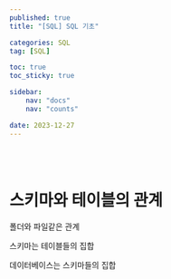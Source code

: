 ```yaml
---
published: true
title: "[SQL] SQL 기초"

categories: SQL
tag: [SQL]

toc: true
toc_sticky: true

sidebar:
    nav: "docs"
    nav: "counts"

date: 2023-12-27
---
```

<br>
<br>

# 스키마와 테이블의 관계

폴더와 파일같은 관계

스키마는 테이블들의 집합

데이터베이스는 스키마들의 집합
